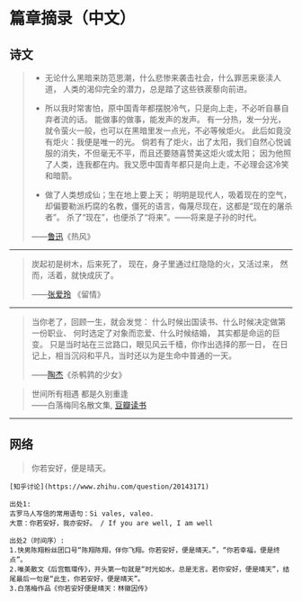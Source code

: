 # 篇章摘录（中文）

## 诗文

> - 无论什么黑暗来防范思潮，什么悲惨来袭击社会，什么罪恶来亵渎人道，
> 人类的渴仰完全的潜力，总是踏了这些铁蒺藜向前进。
>
> - 所以我时常害怕，原中国青年都摆脱冷气，只是向上走，不必听自暴自弃者流的话。
> 能做事的做事，能发声的发声。
> 有一分热，发一分光，就令萤火一般，也可以在黑暗里发一点光，不必等候炬火。
> 此后如竟没有炬火：我便是唯一的光。
> 倘若有了炬火，出了太阳，我们自然心悦诚服的消失，不但毫无不平，而且还要随喜赞美这炬火或太阳；
> 因为他照了人类，连我都在内。我又愿中国青年都只是向上走，不必理会这冷笑和暗箭。
>
> - 做了人类想成仙；生在地上要上天；
> 明明是现代人，吸着现在的空气，
> 却偏要勒派朽腐的名教，僵死的语言，侮蔑尽现在，这都是“现在的屠杀者”。
> 杀了“现在”，也便杀了“将来”。——将来是子孙的时代。
>
> ——[鲁迅](../wiki/鲁迅.md)《热风》

---

> 炭起初是树木，后来死了，
> 现在，身子里通过红隐隐的火，又活过来，
> 然而，活着，就快成灰了。
> 
> ——[张爱玲](../wiki/张爱玲.md) 《留情》

---

> 当你老了，回顾一生，就会发觉：
> 什么时候出国读书、什么时候决定做第一份职业、
> 何时选定了对象而恋爱、什么时候结婚，
> 其实都是命运的巨变。
> 只是当时站在三岔路口，眼见风云千樯，你作出选择的那一日，
> 在日记上，相当沉闷和平凡，当时还以为是生命中普通的一天。
> 
> ——[陶杰](../wiki/陶杰.md)《杀鹌鹑的少女》

> 世间所有相遇 都是久别重逢  
> ——白落梅同名散文集, [豆瓣读书](https://book.douban.com/subject/33462204/)

---

## 网络

> 你若安好，便是晴天。
```
[知乎讨论](https://www.zhihu.com/question/20143171)

出处1:
古罗马人写信的常用语句：Si vales, valeo.
大意：你若安好，我亦安好。 / If you are well, I am well

出处2（时间序）:
1.快男陈翔粉丝团口号“陈翔陈翔，伴你飞翔。你若安好，便是晴天。”，“你若幸福，便是终点”。
2.唯美散文《后宫甄環传》，开头第一句就是“时光如水，总是无言。若你安好，便是晴天”，结尾最后一句是“此生，你若安好，便是晴天”。
3.白落梅作品《你若安好便是晴天：林徽因传》
```
